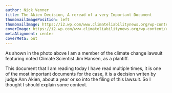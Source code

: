 ```yaml
---
author: Nick Venner
title: The Akien Decision, A reread of a very Important Document
thumbnailImagePosition: left
thumbnailImage: https://i2.wp.com/www.climateliabilitynews.org/wp-content/uploads/2018/03/DSC_5792-e1520455177569.jpg?fit=1200%2C800&ssl=1
coverImage: https://i2.wp.com/www.climateliabilitynews.org/wp-content/uploads/2018/03/DSC_5792-e1520455177569.jpg?fit=1200%2C800&ssl=1
metaAlignment: center
coverMeta: out
---
```

As shown in the photo above I am a member of the climate change lawsuit featuring noted Climate Scientist Jim Hansen, as a plantiff.

This document that I am reading today I have read multiple times, it is one of the most important documents for the case, it is a decision writen by judge Ann Akien, about a year or so into the filing of this lawsuit. So I thought I should explain some context.
